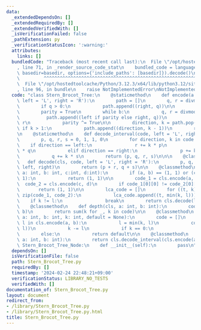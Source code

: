 ```yaml
---
data:
  _extendedDependsOn: []
  _extendedRequiredBy: []
  _extendedVerifiedWith: []
  _isVerificationFailed: false
  _pathExtension: py
  _verificationStatusIcon: ':warning:'
  attributes:
    links: []
  bundledCode: "Traceback (most recent call last):\n  File \"/opt/hostedtoolcache/Python/3.12.3/x64/lib/python3.12/site-packages/onlinejudge_verify/documentation/build.py\"\
    , line 71, in _render_source_code_stat\n    bundled_code = language.bundle(stat.path,\
    \ basedir=basedir, options={'include_paths': [basedir]}).decode()\n          \
    \         ^^^^^^^^^^^^^^^^^^^^^^^^^^^^^^^^^^^^^^^^^^^^^^^^^^^^^^^^^^^^^^^^^^^^^^^^^^^^^^^^^\n\
    \  File \"/opt/hostedtoolcache/Python/3.12.3/x64/lib/python3.12/site-packages/onlinejudge_verify/languages/python.py\"\
    , line 96, in bundle\n    raise NotImplementedError\nNotImplementedError\n"
  code: "class Stern_Brocot_Tree:\n    @staticmethod\n    def encode(a: int, b: int,\
    \ left = 'L', right = 'R'):\n        path = []\n        q, r = divmod(a, b)\n\
    \        if q > 0:\n            path.append((right, q))\n\n        a, b = b, r\n\
    \        parity = True\n        while b:\n            q, r = divmod(a, b)\n  \
    \          path.append((left if parity else right, q))\n            a, b = b,\
    \ r\n            parity ^= True\n\n        direction, k = path.pop()\n       \
    \ if k > 1:\n            path.append((direction, k - 1))\n        return path\n\
    \n    @staticmethod\n    def decode_interval(code, left = 'L', right = 'R'):\n\
    \        p, q, r, s = 0, 1, 1, 0\n        for direction, k in code:\n        \
    \    if direction == left:\n                r += k * p\n                s += k\
    \ * q\n            elif direction == right:\n                p += k * r\n    \
    \            q += k * s\n        return (p, q, r, s)\n\n\n    @classmethod\n \
    \   def decode(cls, code, left = 'L', right = 'R'):\n        p, q, r, s = cls.decode_interval(code,\
    \ left, right)\n        return (p + r, q + s)\n\n    @classmethod\n    def lowest_common_ancestor(cls,\
    \ a: int, b: int, c:int, d:int):\n        if (a, b) == (1, 1) or (c, d) == (1,\
    \ 1):\n            return (1, 1)\n\n        code_1 = cls.encode(a, b)\n      \
    \  code_2 = cls.encode(c, d)\n        if code_1[0][0] != code_2[0][0]:\n     \
    \       return (1, 1)\n\n        lca_code = []\n        for ((t, k), (_, l)) in\
    \ zip(code_1, code_2):\n            lca_code.append((t, min(k, l)))\n        \
    \    if k != l:\n                break\n        return cls.decode(lca_code)\n\n\
    \    @classmethod\n    def depth(cls, a: int, b: int):\n        code = cls.encode(a,\
    \ b)\n        return sum(k for _, k in code)\n\n    @classmethod\n    def ancestor(cls,\
    \ a: int, b: int, k: int, default = None):\n        code = []\n        for direction,\
    \ l in cls.encode(a, b):\n            l = min(k, l)\n            code.append((direction,\
    \ l))\n            k -= l\n            if k == 0:\n                return cls.decode(code)\n\
    \        else:\n            return default\n\n    @classmethod\n    def range(cls,\
    \ a: int, b: int):\n        return cls.decode_interval(cls.encode(a, b))\n\nclass\
    \ Stern_Brocot_Tree_Node:\n    def __init__(self):\n        pass\n"
  dependsOn: []
  isVerificationFile: false
  path: Stern_Brocot_Tree.py
  requiredBy: []
  timestamp: '2024-02-24 22:48:21+09:00'
  verificationStatus: LIBRARY_NO_TESTS
  verifiedWith: []
documentation_of: Stern_Brocot_Tree.py
layout: document
redirect_from:
- /library/Stern_Brocot_Tree.py
- /library/Stern_Brocot_Tree.py.html
title: Stern_Brocot_Tree.py
---
```


